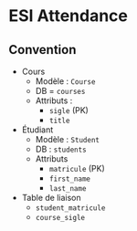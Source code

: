 # ESI Attendance

## Convention

- Cours
  - Modèle : `Course`
  - DB = `courses`
  - Attributs :
    - `sigle` (PK)
    - `title`
- Étudiant
  - Modèle : `Student`
  - DB : `students`
  - Attributs
    - `matricule` (PK)
    - `first_name`
    - `last_name`
- Table de liaison
  - `student_matricule`
  - `course_sigle`
